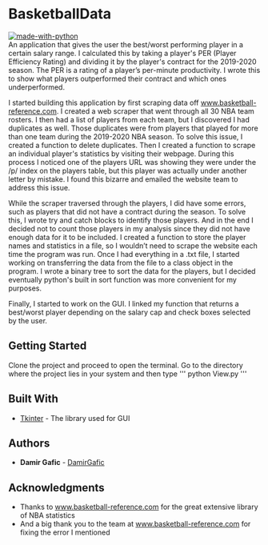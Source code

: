 # BasketballData
[![made-with-python](https://img.shields.io/badge/Made%20with-Python-1f425f.svg)](https://www.python.org/) <br />
An application that gives the user the best/worst performing player in a certain salary range. I calculated this 
by taking a player's PER (Player Efficiency Rating) and dividing it by the player's contract for the 2019-2020 season.
The PER is a rating of a player’s per-minute  productivity. I wrote this to show what players outperformed their 
contract and which ones underperformed. 

I started building this application by first scraping data off www.basketball-reference.com. I created a web scraper 
that went through all 30 NBA team rosters. I then had a list of players from each team, but I discovered I had 
duplicates as well. Those duplicates were from players that played for more than one team during the 2019-2020 NBA 
season. To solve this issue, I created a function to delete duplicates. Then I created a function to scrape an individual 
player's statistics by visiting their webpage. During this process I noticed one of the players URL was showing they were 
under the /p/ index on the players table, but this player was actually under another letter by mistake. I found this bizarre and emailed the 
website team to address this issue. 

While the scraper traversed through the players, I did have some errors, such as players that did not have a contract during the season. 
To solve this, I wrote try and catch blocks to identify those players. And in the end I decided not to count those players in my analysis since they did not have enough data for it to be included.
I created a function to store the player names and statistics in a file, so I wouldn’t need to scrape the website each time
the program was run. Once I had everything in a .txt file, I started working on transferring the data from the file to a 
class object in the program. I wrote a binary tree to sort the data for the players, but I decided eventually python's built 
in sort function was more convenient for my purposes. 

Finally, I started to work on the GUI. I linked my function that returns a best/worst player depending on the salary cap and
check boxes selected by the user.


## Getting Started

Clone the project and proceed to open the terminal. Go to the directory where the project lies in your system 
and then type 
''' 
python View.py
'''

## Built With

* [Tkinter](https://docs.python.org/3/library/tkinter.html) - The library used for GUI

## Authors

* **Damir Gafic** - [DamirGafic](https://github.com/DamirGafic)

## Acknowledgments
* Thanks to www.basketball-reference.com for the great extensive library of NBA statistics
* And a big thank you to the team at www.basketball-reference.com for fixing the error I mentioned

